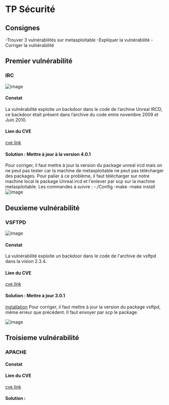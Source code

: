 # TP Sécurité

## Consignes
-Trouver 3 vulnérabilités sur metasploitable
-Expliquer la vulnérabilité
-Corriger la vulnérabilité

## Premier vulnérabilité

### IRC

![image](https://github.com/panduki/SIE/blob/master/images/irc.png)
#### Constat
La vulnérabilité exploite un backdoor dans le code de l’archive Unreal IRCD, ce backdoor était présent dans l’archive du code entre novembre 2009 et Juin 2010.
#### Lien du CVE
[cve link](https://www.rapid7.com/db/modules/exploit/unix/irc/unreal_ircd_3281_backdoor)
#### Solution : Mettre à jour à la version 4.0.1
Pour corriger, il faut mettre à jour la version du package unreal ircd mais on ne peut pas tester car la machine de metasploitable ne peut pas télécharger des packages.
Pour palier à ce problème, il faut télécharger sur notre machine local le package Unreal ircd et l'enlever par scp sur la machine metasploitable.
Les commandes à suivre :
-./Config
-make
-make install                
![image](https://github.com/panduki/SIE/blob/master/images/irc_solution.PNG)
## Deuxieme vulnérabilité

### VSFTPD
![image](https://github.com/panduki/SIE/blob/master/images/vsftpd.png)
#### Constat
La vulnérabilité exploite un backdoor dans le code de l'archive de vsftpd dans la vision 2.3.4.
#### Lien du CVE
[cve link](https://www.rapid7.com/db/modules/exploit/unix/ftp/vsftpd_234_backdoor)
#### Solution : Mettre à jour 3.0.1
[installation](http://www.thegeekstuff.com/2010/11/vsftpd-setup/)
Pour corriger, il faut mettre à jour la version du package vsftpd, même erreur que précédent.
Il faut envoyer par scp le package.

![image](https://github.com/panduki/SIE/blob/master/images/vsftpd_solution.PNG)

## Troisieme vulnérabilité

### APACHE

#### Constat

#### Lien du CVE
[cve link](https://www.rapid7.com/db/modules/exploit/multi/http/apache_mod_cgi_bash_env_exec)
#### Solution :
